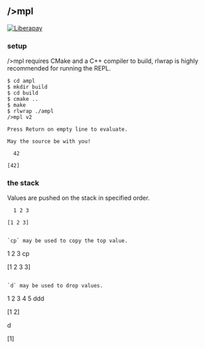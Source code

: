 ## />mpl

[![Liberapay](https://liberapay.com/assets/widgets/donate.svg)](https://liberapay.com/andreas7/donate)

### setup
/>mpl requires CMake and a C++ compiler to build, rlwrap is highly recommended for running the REPL.

```
$ cd ampl
$ mkdir build
$ cd build
$ cmake ..
$ make
$ rlwrap ./ampl
/>mpl v2

Press Return on empty line to evaluate.

May the source be with you!

  42

[42]
```

### the stack
Values are pushed on the stack in specified order.

```
  1 2 3
  
[1 2 3]
```

```

`cp` may be used to copy the top value.

```
  1 2 3 cp

[1 2 3 3]
```

`d` may be used to drop values.

```
  1 2 3 4 5 ddd

[1 2]

  d

[1]
```

